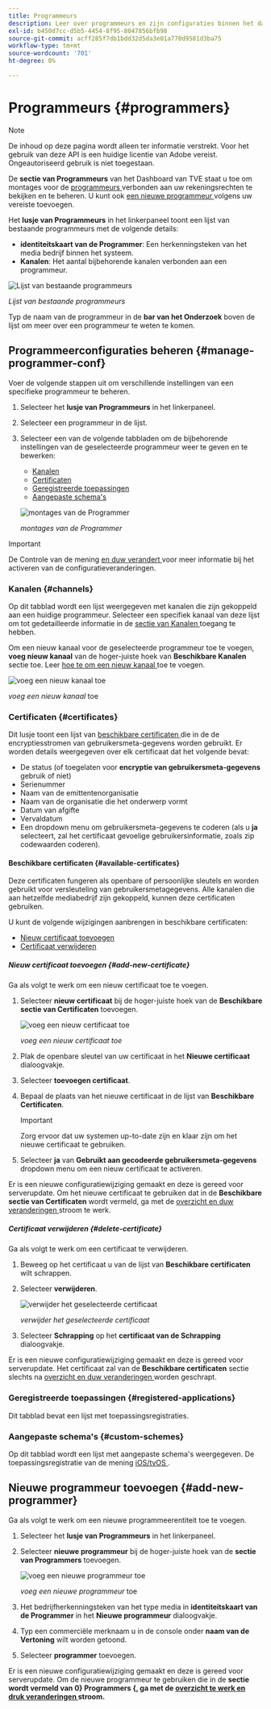 ```yaml
---
title: Programmeurs
description: Leer over programmeurs en zijn configuraties binnen het dashboard van TVE.
exl-id: b450d7cc-d5b5-4454-8f95-8047856bfb98
source-git-commit: acff285f7db1bdd32d5da3e01a770d9581d3ba75
workflow-type: tm+mt
source-wordcount: '701'
ht-degree: 0%

---
```


# Programmeurs {#programmers}

>[!NOTE]
>
>De inhoud op deze pagina wordt alleen ter informatie verstrekt. Voor het gebruik van deze API is een huidige licentie van Adobe vereist. Ongeautoriseerd gebruik is niet toegestaan.

De **sectie van Programmeurs** van het Dashboard van TVE staat u toe om montages voor de [ programmeurs ](/help/authentication/glossary.md#programmer) verbonden aan uw rekeningsrechten te bekijken en te beheren. U kunt ook [ een nieuwe programmeur ](#add-new-programmer) volgens uw vereiste toevoegen.

Het **lusje van Programmeurs** in het linkerpaneel toont een lijst van bestaande programmeurs met de volgende details:

* **identiteitskaart van de Programmer**: Een herkenningsteken van het media bedrijf binnen het systeem.
* **Kanalen**: Het aantal bijbehorende kanalen verbonden aan een programmeur.

![ Lijst van bestaande programmeurs ](../../assets/tve-dashboard/new-tve-dashboard/programmers/programmers-list-view.png)

*Lijst van bestaande programmeurs*

Typ de naam van de programmeur in de **bar van het Onderzoek** boven de lijst om meer over een programmeur te weten te komen.

## Programmeerconfiguraties beheren {#manage-programmer-conf}

Voer de volgende stappen uit om verschillende instellingen van een specifieke programmeur te beheren.

1. Selecteer het **lusje van Programmeurs** in het linkerpaneel.
1. Selecteer een programmeur in de lijst.
1. Selecteer een van de volgende tabbladen om de bijbehorende instellingen van de geselecteerde programmeur weer te geven en te bewerken:

   * [Kanalen](#channels)
   * [Certificaten](#certificates)
   * [Geregistreerde toepassingen](#registered-applications)
   * [Aangepaste schema&#39;s](#custom-schemes)

   ![ montages van de Programmer ](../../assets/tve-dashboard/new-tve-dashboard/programmers/programmer-tabs-view.png)

   *montages van de Programmer*

>[!IMPORTANT]
>
> De Controle van de mening [ en duw verandert ](/help/authentication/tve-dashboard/new-tve-dashboard/tve-dashboard-review-push-changes.md) voor meer informatie bij het activeren van de configuratieveranderingen.

### Kanalen {#channels}

Op dit tabblad wordt een lijst weergegeven met kanalen die zijn gekoppeld aan een huidige programmeur. Selecteer een specifiek kanaal van deze lijst om tot gedetailleerde informatie in de [ sectie van Kanalen ](/help/authentication/tve-dashboard/new-tve-dashboard/tve-dashboard-channels.md) toegang te hebben.

Om een nieuw kanaal voor de geselecteerde programmeur toe te voegen, **voeg nieuw kanaal** van de hoger-juiste hoek van **Beschikbare Kanalen** sectie toe. Leer [ hoe te om een nieuw kanaal ](/help/authentication/tve-dashboard/new-tve-dashboard/tve-dashboard-channels.md#add-new-channel) toe te voegen.

![ voeg een nieuw kanaal ](../../assets/tve-dashboard/new-tve-dashboard/programmers/programmer-add-new-channel-button.png) toe

*voeg een nieuw kanaal* toe

### Certificaten {#certificates}

Dit lusje toont een lijst van [ beschikbare certificaten ](#available-certificates) die in de de encryptiesstromen van gebruikersmeta-gegevens worden gebruikt. Er worden details weergegeven over elk certificaat dat het volgende bevat:

* De status (of toegelaten voor **encryptie van gebruikersmeta-gegevens** gebruik of niet)
* Serienummer
* Naam van de emittentenorganisatie
* Naam van de organisatie die het onderwerp vormt
* Datum van afgifte
* Vervaldatum
* Een dropdown menu om gebruikersmeta-gegevens te coderen (als u **ja** selecteert, zal het certificaat gevoelige gebruikersinformatie, zoals zip codewaarden coderen).

#### Beschikbare certificaten {#available-certificates}

Deze certificaten fungeren als openbare of persoonlijke sleutels en worden gebruikt voor versleuteling van gebruikersmetagegevens. Alle kanalen die aan hetzelfde mediabedrijf zijn gekoppeld, kunnen deze certificaten gebruiken.

U kunt de volgende wijzigingen aanbrengen in beschikbare certificaten:

* [Nieuw certificaat toevoegen](#add-new-certificate)
* [Certificaat verwijderen](#delete-certificate)

##### Nieuw certificaat toevoegen {#add-new-certificate}

Ga als volgt te werk om een nieuw certificaat toe te voegen.

1. Selecteer **nieuw certificaat** bij de hoger-juiste hoek van de **Beschikbare sectie van Certificaten** toevoegen.

   ![ voeg een nieuw certificaat toe ](../../assets/tve-dashboard/new-tve-dashboard/programmers/programmer-add-new-certificate-button.png)

   *voeg een nieuw certificaat toe*

1. Plak de openbare sleutel van uw certificaat in het **Nieuwe certificaat** dialoogvakje.

1. Selecteer **toevoegen certificaat**.

1. Bepaal de plaats van het nieuwe certificaat in de lijst van **Beschikbare Certificaten**.

   >[!IMPORTANT]
   >
   > Zorg ervoor dat uw systemen up-to-date zijn en klaar zijn om het nieuwe certificaat te gebruiken.

1. Selecteer **ja** van **Gebruikt aan gecodeerde gebruikersmeta-gegevens** dropdown menu om een nieuw certificaat te activeren.

Er is een nieuwe configuratiewijziging gemaakt en deze is gereed voor serverupdate. Om het nieuwe certificaat te gebruiken dat in de **Beschikbare sectie van Certificaten** wordt vermeld, ga met de [ overzicht en duw veranderingen ](/help/authentication/tve-dashboard/new-tve-dashboard/tve-dashboard-review-push-changes.md) stroom te werk.

##### Certificaat verwijderen {#delete-certificate}

Ga als volgt te werk om een certificaat te verwijderen.

1. Beweeg op het certificaat u van de lijst van **Beschikbare certificaten** wilt schrappen.

1. Selecteer **verwijderen**.

   ![ verwijder het geselecteerde certificaat ](../../assets/tve-dashboard/new-tve-dashboard/programmers/programmer-remove-certificate-button.png)

   *verwijder het geselecteerde certificaat*

1. Selecteer **Schrapping** op het **certificaat van de Schrapping** dialoogvakje.

Er is een nieuwe configuratiewijziging gemaakt en deze is gereed voor serverupdate. Het certificaat zal van de **Beschikbare certificaten** sectie slechts na [ overzicht en duw veranderingen ](/help/authentication/tve-dashboard/new-tve-dashboard/tve-dashboard-review-push-changes.md) worden geschrapt.

### Geregistreerde toepassingen {#registered-applications}

Dit tabblad bevat een lijst met toepassingsregistraties.

### Aangepaste schema&#39;s {#custom-schemes}

Op dit tabblad wordt een lijst met aangepaste schema&#39;s weergegeven. De toepassingsregistratie van de mening [ iOS/tvOS ](/help/authentication/iostvos-application-registration.md).

## Nieuwe programmeur toevoegen {#add-new-programmer}

Ga als volgt te werk om een nieuwe programmeerentiteit toe te voegen.

1. Selecteer het **lusje van Programmeurs** in het linkerpaneel.

1. Selecteer **nieuwe programmeur** bij de hoger-juiste hoek van de **sectie van Programmers** toevoegen.

   ![ voeg een nieuwe programmeur ](../../assets/tve-dashboard/new-tve-dashboard/programmers/programmer-add-new-programmer-button.png) toe

   *voeg een nieuwe programmeur* toe

1. Het bedrijfherkenningsteken van het type media in **identiteitskaart van de Programmer** in het **Nieuwe programmeur** dialoogvakje.

1. Typ een commerciële merknaam u in de console onder **naam van de Vertoning** wilt worden getoond.

1. Selecteer **programmer** toevoegen.

Er is een nieuwe configuratiewijziging gemaakt en deze is gereed voor serverupdate. Om de nieuwe programmeur te gebruiken die in de **sectie wordt vermeld van 0} Programmers {, ga met de [ overzicht te werk en druk veranderingen ](/help/authentication/tve-dashboard/new-tve-dashboard/tve-dashboard-review-push-changes.md) stroom.**
